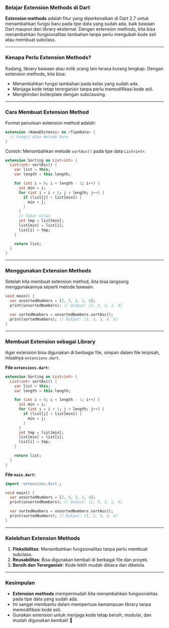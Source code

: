 ### **Belajar Extension Methods di Dart**

**Extension methods** adalah fitur yang diperkenalkan di Dart 2.7 untuk menambahkan fungsi baru pada tipe data yang sudah ada, baik bawaan Dart maupun dari library eksternal. Dengan extension methods, kita bisa menambahkan fungsionalitas tambahan tanpa perlu mengubah kode asli atau membuat subclass.

---

### **Kenapa Perlu Extension Methods?**
Kadang, library bawaan atau milik orang lain terasa kurang lengkap. Dengan extension methods, kita bisa:
- Menambahkan fungsi tambahan pada kelas yang sudah ada.
- Menjaga kode tetap terorganisir tanpa perlu memodifikasi kode asli.
- Menghindari boilerplate dengan subclassing.

---

### **Cara Membuat Extension Method**

Format penulisan extension method adalah:

```dart
extension <NamaEkstensi> on <TipeData> {
  // Fungsi atau metode baru
}
```

Contoh: Menambahkan metode `sortAsc()` pada tipe data `List<int>`.

```dart
extension Sorting on List<int> {
  List<int> sortAsc() {
    var list = this;
    var length = this.length;

    for (int i = 0; i < length - 1; i++) {
      int min = i;
      for (int j = i + 1; j < length; j++) {
        if (list[j] < list[min]) {
          min = j;
        }
      }
      // Tukar nilai
      int tmp = list[min];
      list[min] = list[i];
      list[i] = tmp;
    }

    return list;
  }
}
```

---

### **Menggunakan Extension Methods**

Setelah kita membuat extension method, kita bisa langsung menggunakannya seperti metode bawaan:

```dart
void main() {
  var unsortedNumbers = [2, 5, 3, 1, 4];
  print(unsortedNumbers); // Output: [2, 5, 3, 1, 4]

  var sortedNumbers = unsortedNumbers.sortAsc();
  print(sortedNumbers); // Output: [1, 2, 3, 4, 5]
}
```

---

### **Membuat Extension sebagai Library**

Agar extension bisa digunakan di berbagai file, simpan dalam file terpisah, misalnya `extensions.dart`.

**File `extensions.dart`:**
```dart
extension Sorting on List<int> {
  List<int> sortAsc() {
    var list = this;
    var length = this.length;

    for (int i = 0; i < length - 1; i++) {
      int min = i;
      for (int j = i + 1; j < length; j++) {
        if (list[j] < list[min]) {
          min = j;
        }
      }
      int tmp = list[min];
      list[min] = list[i];
      list[i] = tmp;
    }

    return list;
  }
}
```

**File `main.dart`:**
```dart
import 'extensions.dart';

void main() {
  var unsortedNumbers = [2, 5, 3, 1, 4];
  print(unsortedNumbers); // Output: [2, 5, 3, 1, 4]

  var sortedNumbers = unsortedNumbers.sortAsc();
  print(sortedNumbers); // Output: [1, 2, 3, 4, 5]
}
```

---

### **Kelebihan Extension Methods**

1. **Fleksibilitas**: Menambahkan fungsionalitas tanpa perlu membuat subclass.
2. **Reusabilitas**: Bisa digunakan kembali di berbagai file dan proyek.
3. **Bersih dan Terorganisir**: Kode lebih mudah dibaca dan dikelola.

---

### **Kesimpulan**
- **Extension methods** mempermudah kita menambahkan fungsionalitas pada tipe data yang sudah ada.
- Ini sangat membantu dalam memperluas kemampuan library tanpa memodifikasi kode asli.
- Gunakan extension untuk menjaga kode tetap bersih, modular, dan mudah digunakan kembali! 🎉